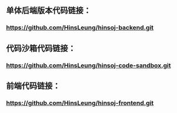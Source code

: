 ## 单体后端版本代码链接：
### https://github.com/HinsLeung/hinsoj-backend.git
## 代码沙箱代码链接：
### https://github.com/HinsLeung/hinsoj-code-sandbox.git
## 前端代码链接：
### https://github.com/HinsLeung/hinsoj-frontend.git
